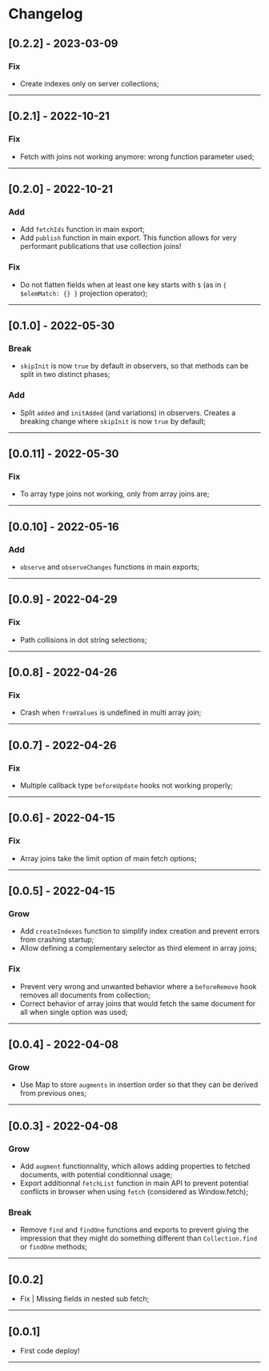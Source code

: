 # Changelog

## [0.2.2] - 2023-03-09

### Fix

- Create indexes only on server collections;

---

## [0.2.1] - 2022-10-21

### Fix

- Fetch with joins not working anymore: wrong function parameter used;

---

## [0.2.0] - 2022-10-21

### Add

- Add `fetchIds` function in main export;
- Add `publish` function in main export. This function allows for very performant publications that use collection joins!

### Fix

- Do not flatten fields when at least one key starts with `$` (as in `{ $elemMatch: {} }` projection operator);

---

## [0.1.0] - 2022-05-30

### Break

- `skipInit` is now `true` by default in observers, so that methods can be split in two distinct phases;

### Add

- Split `added` and `initAdded` (and variations) in observers. Creates a breaking change where `skipInit` is now `true` by default;

---

## [0.0.11] - 2022-05-30

### Fix

- To array type joins not working, only from array joins are;

---

## [0.0.10] - 2022-05-16

### Add

- `observe` and `observeChanges` functions in main exports;

---

## [0.0.9] - 2022-04-29

### Fix

- Path collisions in dot string selections;

---

## [0.0.8] - 2022-04-26

### Fix

- Crash when `fromValues` is undefined in multi array join;

---

## [0.0.7] - 2022-04-26

### Fix

- Multiple callback type `beforeUpdate` hooks not working properly;

---

## [0.0.6] - 2022-04-15

### Fix

- Array joins take the limit option of main fetch options;

---

## [0.0.5] - 2022-04-15

### Grow

- Add `createIndexes` function to simplify index creation and prevent errors from crashing startup;
- Allow defining a complementary selector as third element in array joins;

### Fix

- Prevent very wrong and unwanted behavior where a `beforeRemove` hook removes all documents from collection;
- Correct behavior of array joins that would fetch the same document for all when single option was used;

---

## [0.0.4] - 2022-04-08

### Grow

- Use Map to store `augments` in insertion order so that they can be derived from previous ones;

---

## [0.0.3] - 2022-04-08

### Grow

- Add `augment` functionnality, which allows adding properties to fetched documents, with potential conditionnal usage;
- Export additionnal `fetchList` function in main API to prevent potential conflicts in browser when using `fetch` (considered as Window.fetch);

### Break

- Remove `find` and `findOne` functions and exports to prevent giving the impression that they might do something different than `Collection.find` or `findOne` methods;

---

## [0.0.2]

- Fix | Missing fields in nested sub fetch;

---

## [0.0.1]

- First code deploy!

---
